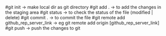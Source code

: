 #git init -> make local dir as git directory
#git add . -> to add the changes in the staging area
#git status -> to check the status of the file (modified | delete)
#git commit . -> to commit the file
#git remote add <name> github_rep_server_link -> eg git remote add origin [github_rep_server_link]
#git push -> push the changes to git 
